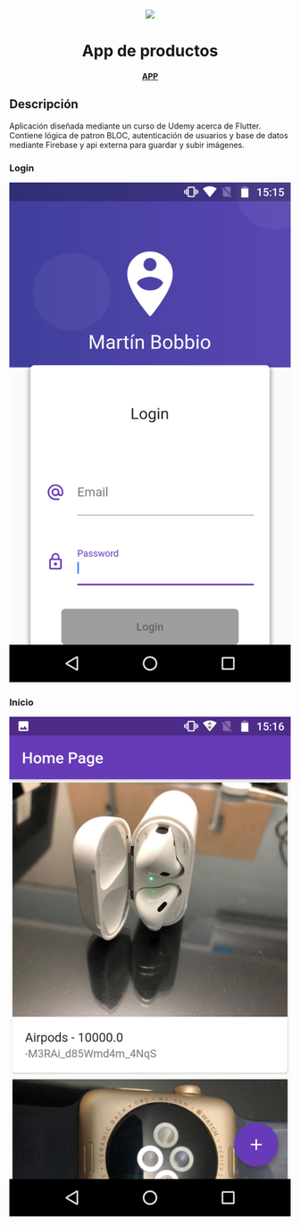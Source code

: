<h1 align="center">
  <br>
  <img src="https://flutter-es.io/images/catalog-widget-placeholder.png" width="200">
  <br><br>
  App de productos
  <br>
</h1>
<h4 align="center"><a href="https://github.com/martinbobbio/frontend-adminpro">APP</a></h4>


## Descripción

Aplicación diseñada mediante un curso de Udemy acerca de Flutter.
Contiene lógica de patron BLOC, autenticación de usuarios y base de datos mediante Firebase y api externa para guardar y subir imágenes.

### Login

![Image of pagina](assets/login.png)

### Inicio

![Image of pagina](assets/home.png)

